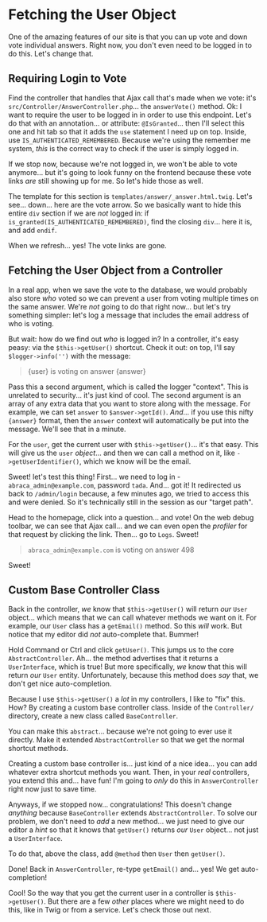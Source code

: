 # Fetching the User Object

One of the amazing features of our site is that you can up vote and down vote
individual answers. Right now, you don't even need to be logged in to do this. Let's
change that.

## Requiring Login to Vote

Find the controller that handles that Ajax call that's made when we vote: it's
`src/Controller/AnswerController.php`... the `answerVote()` method. Ok: I want to
require the user to be logged in in order to use this endpoint. Let's do that
with an annotation... or attribute: `@IsGranted`... then I'll select this one
and hit tab so that it adds the `use` statement I need up on top. Inside, use
`IS_AUTHENTICATED_REMEMBERED`. Because we're using the remember me system, *this*
is the correct way to check if the user is simply logged in.

If we stop now, because we're not logged in, we won't be able to vote anymore...
but it's going to look funny on the frontend because these vote links *are*
still showing up for me. So let's hide those as well.

The template for this section is `templates/answer/_answer.html.twig`. Let's see...
down... here are the vote arrow. So we basically want to hide this entire `div`
section if we are *not* logged in: if `is_granted(IS_AUTHENTICATED_REMEMBERED)`,
find the closing `div`... here it is, and add `endif`.

When we refresh... yes! The vote links are gone.

## Fetching the User Object from a Controller

In a real app, when we save the vote to the database, we would probably also
store *who* voted so we can prevent a user from voting multiple times on the
same answer. We're *not* going to do that right now... but let's try something
simpler: let's log a message that includes the email address of who is voting.

But wait: how do we find out *who* is logged in? In a controller, it's easy peasy:
via the `$this->getUser()` shortcut. Check it out: on top, I'll say
`$logger->info('')` with the message:

> {user} is voting on answer {answer}

Pass this a second argument, which is called the logger "context". This is unrelated
to security... it's just kind of cool. The second argument is an array of any extra
data that you want to store along with the message. For example, we can set `answer`
to `$answer->getId()`. *And*... if you use this nifty `{answer}` format, then the
`answer` context will automatically be put into the message. We'll see that in a
minute.

For the `user`, get the current user with `$this->getUser()`... it's that easy.
This will give us the `user` *object*... and then we can call a method on it, like
`->getUserIdentifier()`, which we know will be the email.

Sweet! let's test this thing! First... we need to log in - `abraca_admin@example.com`,
password `tada`. And... got it! It redirected us back to `/admin/login` because,
a few minutes ago, we tried to access this and were denied. So it's technically
still in the session as our "target path".

Head to the homepage, click into a question... and vote! On the web debug toolbar,
we can see that Ajax call... and we can even open the *profiler* for that request
by clicking the link. Then... go to `Logs`. Sweet!

> `abraca_admin@example.com` is voting on answer 498

Sweet!

## Custom Base Controller Class

Back in the controller, *we* know that `$this->getUser()` will return *our* `User`
object... which means that we can call whatever methods we want on it. For
example, our `User` class has a `getEmail()` method. So this *will* work. But notice
that my editor did *not* auto-complete that. Bummer!

Hold Command or Ctrl and click `getUser()`. This jumps us to the core
`AbstractController`. Ah... the method advertises that it returns a `UserInterface`,
which is true! But more specifically, *we* know that this will return *our* `User`
entity. Unfortunately, because this method does *say* that, we don't get nice
auto-completion.

Because I use `$this->getUser()` a *lot* in my controllers, I like to "fix" this.
How? By creating a custom base controller class. Inside of the `Controller/`
directory, create a new class called `BaseController`.

You can make this `abstract`... because we're not going to ever use it directly.
Make it extended `AbstractController` so that we get the normal shortcut methods.

Creating a custom base controller is... just kind of a nice idea... you can add
whatever extra shortcut methods you want. Then, in your *real* controllers, you
extend this and... have fun! I'm going to *only* do this in `AnswerController`
right now just to save time.

Anyways, if we stopped now... congratulations! This doesn't change *anything* because
`BaseController` extends `AbstractController`. To solve our problem, we don't
need to *add* a new method... we just need to give our editor a *hint* so that it
knows that `getUser()` returns *our* `User` object... not just a `UserInterface`.

To do that, above the class, add `@method` then `User` then `getUser()`.

Done! Back in `AnswerController`, re-type `getEmail()` and... yes! We get
auto-completion!

Cool! So the way that you get the current user in a controller is `$this->getUser()`.
But there are a few *other* places where we might need to do this, like in Twig
or from a service. Let's check those out next.
